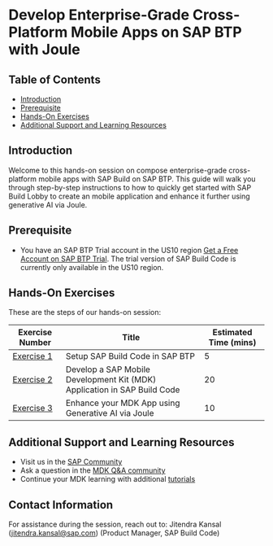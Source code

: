 # Develop Enterprise-Grade Cross-Platform Mobile Apps on SAP BTP with Joule

## Table of Contents

- [Introduction](#introduction)
- [Prerequisite](#prerequisite)
- [Hands-On Exercises](#hands-on-exercises)
- [Additional Support and Learning Resources](#additional-support-and-learning-resources)

## Introduction

Welcome to this hands-on session on compose enterprise-grade cross-platform mobile apps with SAP Build on SAP BTP. This guide will walk you through step-by-step instructions to how to quickly get started with SAP Build Lobby to create an mobile application and enhance it further using generative AI via Joule.

## Prerequisite

- You have an SAP BTP Trial account in the US10 region [Get a Free Account on SAP BTP Trial](https://developers.sap.com/tutorials/hcp-create-trial-account.html). The trial version of SAP Build Code is currently only available in the US10 region.

## Hands-On Exercises

These are the steps of our hands-on session:

| Exercise Number | Title | Estimated Time (mins) |
| ---- | ---- | --- |
| [Exercise 1](./exercises/ex1/README.md) | Setup SAP Build Code in SAP BTP | 5 |
| [Exercise 2](./exercises/ex2/README.md) | Develop a SAP Mobile Development Kit (MDK) Application in SAP Build Code | 20 |
| [Exercise 3](./exercises/ex3/README.md) | Enhance your MDK App using Generative AI via Joule | 10 |

## Additional Support and Learning Resources

- Visit us in the [SAP Community](https://pages.community.sap.com/topics/mobile-technology)
- Ask a question in the [MDK Q&A community](https://community.sap.com/t5/c-khhcw49343/mobile+development+kit+client/pd-p/73555000100800001081)
- Continue your MDK learning with additional [ tutorials](https://help.sap.com/doc/f53c64b93e5140918d676b927a3cd65b/Cloud/en-US/docs-en/guides/getting-started/mdk/overview.html#tutorials)


## Contact Information

For assistance during the session, reach out to:
Jitendra Kansal (<jitendra.kansal@sap.com>) (Product Manager, SAP Build Code)